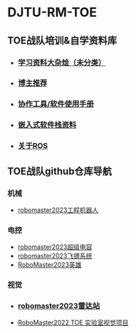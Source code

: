# DJTU-RM-TOE
## **TOE战队培训&自学资料库**
* ### [学习资料大杂烩（未分类）](learning_git/Learn_page.md "TOE_Learning_page")
* ### [博主推荐](learning_git/Blogger_recommendation.md "Blogger_recommendation")
* ### [协作工具/软件使用手册](learning_git/tools.md "tools")
* ### [嵌入式软件栈资料](learning_git/Embedded.md "Embedded")
* ### [关于ROS](learning_git/Learn_ros.md "Learn_ros")
## **TOE战队github仓库导航**

### 机械

- [robomaster2023工程机器人](https://gitee.com/Yaohui-He/RM_robot)

### 电控

- [robomaster2023超级电容](https://gitee.com/kaqi-sama/rm-capacitor-controller)
- [robomaster2023飞镖系统](https://gitee.com/kaqi-sama/darts_-v1.2)
- [RoboMaster2023英雄](https://gitee.com/RosenYin/hero2023-vscode)

### 视觉

* ### [robomaster2023雷达站](https://github.com/DJTU-RM-TOE/TOE-rm-radar "radar_page")  

* [ RoboMaster2022 TOE 实验室视觉项目](https://gitee.com/cheakf/RoboMaster2022_visual_program)
